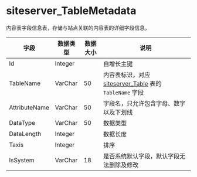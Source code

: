 # siteserver_TableMetadata

内容表字段信息表，存储与站点关联的内容表的详细字段信息。

字段 | 数据类型 | 数据大小 | 说明
------ | ------ | ------ | ------
Id | Integer | | 自增长主键
TableName | VarChar | 50 | 内容表标识，对应 [siteserver_Table](siteserver_Table.md) 表的 `TableName` 字段
AttributeName | VarChar | 50 | 字段名，只允许包含字母、数字以及下划线
DataType | VarChar | 50 | 数据类型
DataLength | Integer | | 数据长度
Taxis | Integer | | 排序
IsSystem | VarChar | 18 | 是否系统默认字段，默认字段无法删除及修改 
